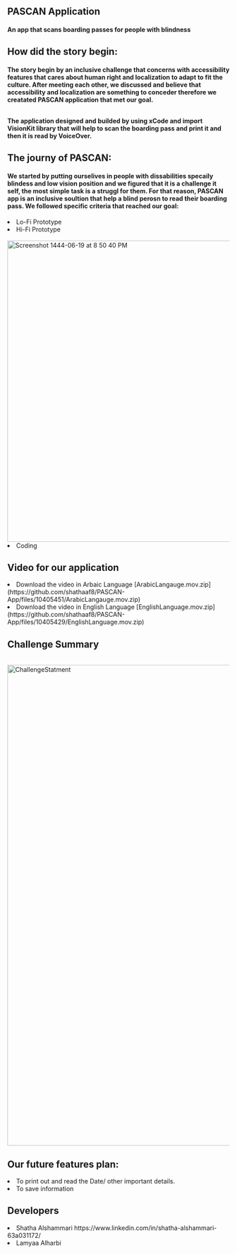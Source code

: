 <h2> PASCAN Application </h2> 
<h4>  An app that scans boarding passes for people with blindness </h4>

<h2> How did the story begin: </h2>
<h4> The story begin by an inclusive challenge that concerns with accessibility features that cares about human right and localization to adapt to fit the culture. After meeting each other, we discussed and believe that accessibility and localization are something to conceder therefore we creatated PASCAN application that met our goal. <br> <br>
  
The application designed and builded by using xCode and import VisionKit library that will help to scan the boarding pass and print it and then it is read by VoiceOver. </h4>

<h2> The journy of PASCAN: </h2> 
<h4> We started by putting ourselives in people with dissabilities specaily blindess and low vision position and we figured that it is a challenge it self,  the most simple task is a struggl for them. For that reason, PASCAN app is an inclusive soultion that help a blind perosn to read their boarding pass. We followed specific criteria that reached our goal: </h4>
<or> 
  <li> Lo-Fi Prototype </li>
<li> Hi-Fi Prototype </li>
  <br>
  <img width="683" alt="Screenshot 1444-06-19 at 8 50 40 PM" src="https://user-images.githubusercontent.com/87260987/212142866-e63bc8f4-228d-4a03-be1c-abcfc9b81227.png">
<br>
  <li> Coding </li>
</h4>


<h2> Video for our application </h2> 

<or>
<li> Download the video in Arbaic Language [ArabicLangauge.mov.zip](https://github.com/shathaaf8/PASCAN-App/files/10405451/ArabicLangauge.mov.zip)
  </li>
<li> Download the video in English Language [EnglishLanguage.mov.zip](https://github.com/shathaaf8/PASCAN-App/files/10405429/EnglishLanguage.mov.zip)
  </li>
</or>

<h2> Challenge Summary </h4>
<br>
<img width="1090" alt="ChallengeStatment" src="https://user-images.githubusercontent.com/87260987/212140407-10ce09f1-469d-47f3-a2fe-d450ecd521e0.png">



<br>

<h2> Our future features plan: </h2>
<or> 
  <li>  To print out and read the Date/ other important details. </li>
  <li> To save information </li>
  </or>

<h2> Developers </h4> 

  

<or> 
  <li> Shatha Alshammari https://www.linkedin.com/in/shatha-alshammari-63a031172/  </li>
<li>  Lamyaa Alharbi  </li>
</or>
  



